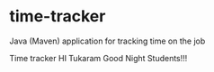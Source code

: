 # time-tracker
Java (Maven) application for tracking time on the job

Time tracker
HI Tukaram
Good Night Students!!!
